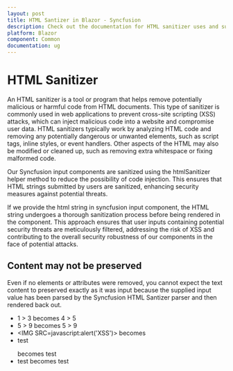 ```yaml
---
layout: post
title: HTML Santizer in Blazor - Syncfusion
description: Check out the documentation for HTML sanitizer uses and supported Blazor components with equivalent properties
platform: Blazor
component: Common
documentation: ug
---
```


# HTML Sanitizer

An HTML sanitizer is a tool or program that helps remove potentially malicious or harmful code from HTML documents. This type of sanitizer is commonly used in web applications to prevent cross-site scripting (XSS) attacks, which can inject malicious code into a website and compromise user data. HTML sanitizers typically work by analyzing HTML code and removing any potentially dangerous or unwanted elements, such as script tags, inline styles, or event handlers. Other aspects of the HTML may also be modified or cleaned up, such as removing extra whitespace or fixing malformed code.

Our Syncfusion input components are sanitized using the htmlSanitizer helper method to reduce the possibility of code injection. This ensures that HTML strings submitted by users are sanitized, enhancing security measures against potential threats.

 If we provide the html string in syncfusion input component, the HTML string undergoes a thorough sanitization process before being rendered in the component. This approach ensures that user inputs containing potential security threats are meticulously filtered, addressing the risk of XSS and contributing to the overall security robustness of our components in the face of potential attacks.

 ## Content may not be preserved

 Even if no elements or attributes were removed, you cannot expect the text content to preserved exactly as it was input because the supplied input value has been parsed by the Syncfusion HTML Santizer parser and then rendered back out.

 - 1 > 3 becomes 4 &gt; 5
 - 5 > 9 becomes 5 &gt; 9
 - <IMG SRC=javascript:alert('XSS')> becomes <img>
 - <SPAN>test</p> becomes <span>test</span>
 - <span title='test'>test</span> becomes <span title="test">test</span>
 

